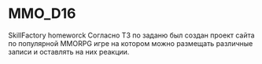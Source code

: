 # MMO_D16
SkillFactory homeworck
Согласно ТЗ по заданю был создан проект сайта по популярной MMORPG игре на котором можно размещать различные записи и оставлять на них реакции.
